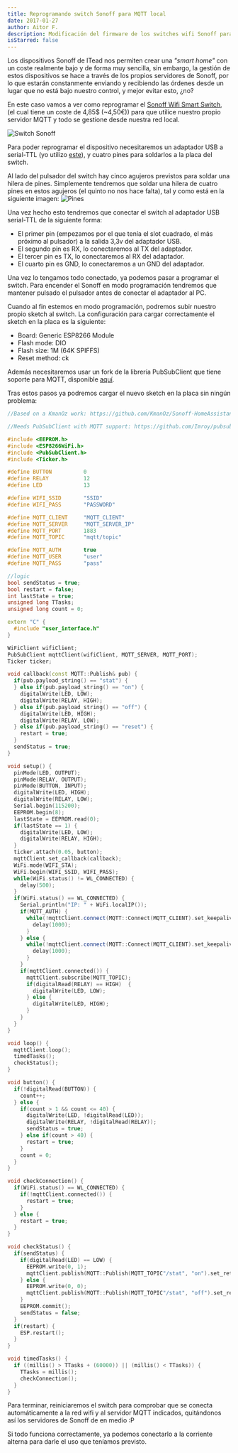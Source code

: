 ```yaml
---
title: Reprogramando switch Sonoff para MQTT local
date: 2017-01-27
author: Aitor F.
description: Modificación del firmware de los switches wifi Sonoff para utilizarlos con un servidor MQTT local.
isStarred: false
---
```


Los dispositivos Sonoff de ITead nos permiten crear una _"smart home"_ con un coste realmente bajo y de forma muy sencilla, sin embargo, la gestión de estos dispositivos se hace a través de los propios servidores de Sonoff, por lo que estarán constanmente enviando y recibiendo las órdenes desde un lugar que no está bajo nuestro control, y mejor evitar esto, ¿no?

En este caso vamos a ver como reprogramar el [Sonoff Wifi Smart Switch](https://www.itead.cc/smart-home/sonoff-wifi-wireless-switch.html), (el cual tiene un coste de 4,85$ (~4,50€)) para que utilice nuestro propio servidor MQTT y todo se gestione desde nuestra red local.

![Switch Sonoff](sonoff.jpg)

Para poder reprogramar el dispositivo necesitaremos un adaptador USB a serial-TTL (yo utilizo [este](https://www.amazon.es/gp/product/B01C2P9GD2)), y cuatro pines para soldarlos a la placa del switch.

Al lado del pulsador del switch hay cinco agujeros previstos para soldar una hilera de pines. Simplemente tendremos que soldar una hilera de cuatro pines en estos agujeros (el quinto no nos hace falta), tal y como está en la siguiente imagen:
![Pines](pines2.png)

Una vez hecho esto tendremos que conectar el switch al adaptador USB serial-TTL de la siguiente forma:
- El primer pin (empezamos por el que tenía el slot cuadrado, el más próximo al pulsador) a la salida 3,3v del adaptador USB.
- El segundo pin es RX, lo conectaremos al TX del adaptador.
- El tercer pin es TX, lo conectaremos al RX del adaptador.
- El cuarto pin es GND, lo conectaremos a un GND del adaptador.

Una vez lo tengamos todo conectado, ya podemos pasar a programar el switch. Para encender el Sonoff en modo programación tendremos que mantener pulsado el pulsador antes de conectar el adaptador al PC. 

Cuando al fin estemos en modo programación, podremos subir nuestro propio sketch al switch. La configuración para cargar correctamente el sketch en la placa es la siguiente:
- Board: Generic ESP8266 Module
- Flash mode: DIO
- Flash size: 1M (64K SPIFFS)
- Reset method: ck

Además necesitaremos usar un fork de la librería PubSubClient que tiene soporte para MQTT, disponible [aquí](https://github.com/Imroy/pubsubclient).

Tras estos pasos ya podremos cargar el nuevo sketch en la placa sin ningún problema:

```cpp
//Based on a KmanOz work: https://github.com/KmanOz/Sonoff-HomeAssistant/blob/master/arduino/ESPsonoff-v1.01p/ESPsonoff-v1.01p.ino

//Needs PubSubClient with MQTT support: https://github.com/Imroy/pubsubclient

#include <EEPROM.h>
#include <ESP8266WiFi.h>
#include <PubSubClient.h>
#include <Ticker.h>

#define BUTTON          0
#define RELAY           12
#define LED             13

#define WIFI_SSID       "SSID"
#define WIFI_PASS       "PASSWORD"

#define MQTT_CLIENT     "MQTT_CLIENT"
#define MQTT_SERVER     "MQTT_SERVER_IP"
#define MQTT_PORT       1883
#define MQTT_TOPIC      "mqtt/topic"

#define MQTT_AUTH       true
#define MQTT_USER       "user"
#define MQTT_PASS       "pass"

//logic
bool sendStatus = true;
bool restart = false;
int lastState = true;
unsigned long TTasks;
unsigned long count = 0;

extern "C" {
  #include "user_interface.h"
}

WiFiClient wifiClient;
PubSubClient mqttClient(wifiClient, MQTT_SERVER, MQTT_PORT);
Ticker ticker;

void callback(const MQTT::Publish& pub) {
  if(pub.payload_string() == "stat") {
  } else if(pub.payload_string() == "on") {
    digitalWrite(LED, LOW);
    digitalWrite(RELAY, HIGH);
  } else if(pub.payload_string() == "off") {
    digitalWrite(LED, HIGH);
    digitalWrite(RELAY, LOW);
  } else if(pub.payload_string() == "reset") {
    restart = true;
  }
  sendStatus = true;
}

void setup() {
  pinMode(LED, OUTPUT);
  pinMode(RELAY, OUTPUT);
  pinMode(BUTTON, INPUT);
  digitalWrite(LED, HIGH);
  digitalWrite(RELAY, LOW);
  Serial.begin(115200);
  EEPROM.begin(8);
  lastState = EEPROM.read(0);
  if(lastState == 1) {
    digitalWrite(LED, LOW);
    digitalWrite(RELAY, HIGH);
  }
  ticker.attach(0.05, button);
  mqttClient.set_callback(callback);
  WiFi.mode(WIFI_STA);
  WiFi.begin(WIFI_SSID, WIFI_PASS);
  while(WiFi.status() != WL_CONNECTED) {
    delay(500);
  }
  if(WiFi.status() == WL_CONNECTED) {
    Serial.println("IP: " + WiFi.localIP());
    if(MQTT_AUTH) {
      while(!mqttClient.connect(MQTT::Connect(MQTT_CLIENT).set_keepalive(90).set_auth(MQTT_USER, MQTT_PASS))) {
        delay(1000);
      }
    } else {
      while(!mqttClient.connect(MQTT::Connect(MQTT_CLIENT).set_keepalive(90))) {
        delay(1000);
      }
    }
    if(mqttClient.connected()) {
      mqttClient.subscribe(MQTT_TOPIC);
      if(digitalRead(RELAY) == HIGH)  {
        digitalWrite(LED, LOW);
      } else {
        digitalWrite(LED, HIGH);
      }
    }
  }
}

void loop() {
  mqttClient.loop();
  timedTasks();
  checkStatus();
}

void button() {
  if(!digitalRead(BUTTON)) {
    count++;
  } else {
    if(count > 1 && count <= 40) {
      digitalWrite(LED, !digitalRead(LED));
      digitalWrite(RELAY, !digitalRead(RELAY));
      sendStatus = true;
    } else if(count > 40) {
      restart = true;
    }
    count = 0;
  }
}

void checkConnection() {
  if(WiFi.status() == WL_CONNECTED) {
    if(!mqttClient.connected()) {
      restart = true;    
    }
  } else {
    restart = true;
  }
}

void checkStatus() {
  if(sendStatus) {
    if(digitalRead(LED) == LOW) {
      EEPROM.write(0, 1);
      mqttClient.publish(MQTT::Publish(MQTT_TOPIC"/stat", "on").set_retain().set_qos(1));
    } else {
      EEPROM.write(0, 0);
      mqttClient.publish(MQTT::Publish(MQTT_TOPIC"/stat", "off").set_retain().set_qos(1));
    }
    EEPROM.commit();
    sendStatus = false;
  }
  if(restart) {
    ESP.restart();
  }
}

void timedTasks() {
  if ((millis() > TTasks + (60000)) || (millis() < TTasks)) { 
    TTasks = millis();
    checkConnection();
  }
}
```

Para terminar, reiniciaremos el switch para comprobar que se conecta automáticamente a la red wifi y al servidor MQTT indicados, quitándonos así los servidores de Sonoff de en medio :P

Si todo funciona correctamente, ya podemos conectarlo a la corriente alterna para darle el uso que teníamos previsto.